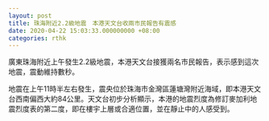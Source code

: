 ```yaml
---
layout: post
title: 珠海附近2.2級地震　本港天文台收兩市民報告有震感
date: 2020-04-22 15:03:33.000000000 +08:00
categories: rthk
---
```


廣東珠海附近上午發生2.2級地震，本港天文台接獲兩名市民報告，表示感到這次地震，震動維持數秒。

地震在上午11時半左右發生，震央位於珠海市金灣區蓮塘灣附近海域，即本港天文台西南偏西大約84公里。天文台初步分析顯示，本港的地震烈度為修訂麥加利地震烈度表的第二度，即在樓宇上層或合適位置，並在靜止中的人感受到。
